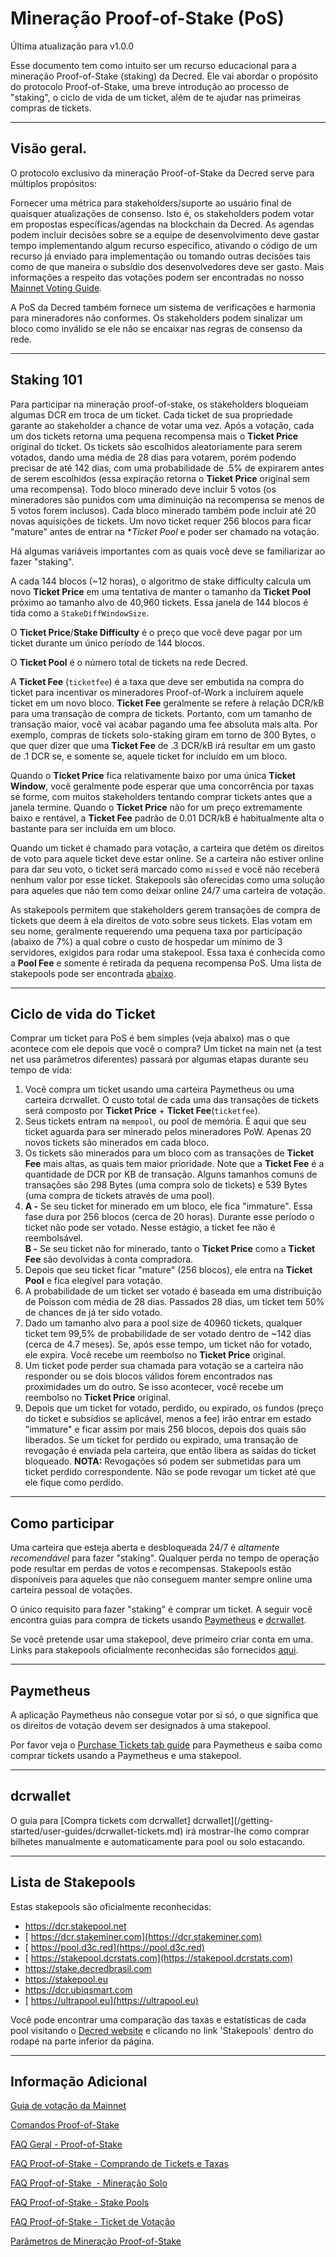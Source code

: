 # Mineração Proof-of-Stake (PoS)

Última atualização para v1.0.0

Esse documento tem como intuito ser um recurso educacional para a mineração Proof-of-Stake (staking) da Decred. Ele vai abordar o propósito do protocolo Proof-of-Stake, uma breve introdução ao processo de "staking", o ciclo de vida de um ticket, além de te ajudar nas primeiras compras de tickets. 

---

## Visão geral.

O protocolo exclusivo da mineração Proof-of-Stake da Decred serve para múltiplos propósitos:

Fornecer uma métrica para stakeholders/suporte ao usuário final de quaisquer atualizações de consenso. Isto é, os stakeholders podem votar em propostas específicas/agendas na blockchain da Decred. As agendas podem incluir decisões sobre se a equipe de desenvolvimento deve gastar tempo implementando algum recurso específico, ativando o código de um recurso já enviado para implementação ou tomando outras decisões tais como de que maneira o subsídio dos desenvolvedores deve ser gasto. Mais informações a respeito das votações podem ser encontradas no nosso [Mainnet Voting Guide](/getting-started/user-guides/agenda-voting.md).

A PoS da Decred também fornece um sistema de verificações e harmonia para mineradores não conformes. Os stakeholders podem sinalizar um bloco como inválido se ele não se encaixar nas regras de consenso da rede.

---

## Staking 101

Para participar na mineração proof-of-stake, os stakeholders bloqueiam algumas DCR em troca de um ticket. Cada ticket de sua propriedade garante ao stakeholder a chance de votar uma vez. Após a votação, cada um dos tickets retorna uma pequena recompensa mais o **Ticket Price** original do ticket. Os tickets são escolhidos aleatoriamente para serem votados, dando uma média de 28 dias para votarem, porém podendo precisar de até 142 dias, com uma probabilidade de .5% de expirarem antes de serem escolhidos (essa expiração retorna o **Ticket Price** original sem uma recompensa). Todo bloco minerado deve incluir 5 votos (os mineradores são punidos com uma diminuição na recompensa se menos de 5 votos forem inclusos). Cada bloco minerado também pode incluir até 20 novas aquisições de tickets. Um novo ticket requer 256 blocos para ficar "mature" antes de entrar na **Ticket Pool* e poder ser chamado na votação.   

Há algumas variáveis importantes com as quais você deve se familiarizar ao fazer "staking". 

A cada 144 blocos (~12 horas), o algoritmo de stake difficulty calcula um novo **Ticket Price** em uma tentativa de manter o tamanho da **Ticket Pool** próximo ao tamanho alvo de 40,960 tickets. Essa janela de 144 blocos é tida como a `StakeDiffWindowSize`.

O **Ticket Price**/**Stake Difficulty** é o preço que você deve pagar por um ticket durante um único período de 144 blocos.

O **Ticket Pool** é o número total de tickets na rede Decred.

A **Ticket Fee** (`ticketfee`) é a taxa que deve ser embutida na compra do ticket para incentivar os mineradores Proof-of-Work a incluírem aquele ticket em um novo bloco. **Ticket Fee** geralmente se refere à relação DCR/kB para uma transação de compra de tickets. Portanto, com um tamanho de transação maior, você vai acabar pagando uma fee absoluta mais alta. Por exemplo, compras de tickets solo-staking giram em torno de 300 Bytes, o que quer dizer que uma **Ticket Fee** de .3 DCR/kB irá resultar em um gasto de .1 DCR se, e somente se, aquele ticket for incluído em um bloco.

Quando o **Ticket Price** fica relativamente baixo por uma única **Ticket Window**, você geralmente pode esperar que uma concorrência por taxas se forme, com muitos stakeholders tentando comprar tickets antes que a janela termine. Quando o **Ticket Price** não for um preço extremamente baixo e rentável, a **Ticket Fee** padrão de 0.01 DCR/kB é habitualmente alta o bastante para ser incluída em um bloco. 

Quando um ticket é chamado para votação, a carteira que detém os direitos de voto para aquele ticket deve estar online. Se a carteira não estiver online para dar seu voto, o ticket  será marcado como `missed` e você não receberá nenhum valor por esse ticket. Stakepools são oferecidas como uma solução para aqueles que não tem como deixar online 24/7 uma carteira de votação.

As stakepools permitem que stakeholders gerem transações de compra de tickets que deem à ela direitos de voto sobre seus tickets. Elas votam em seu nome, geralmente requerendo uma pequena taxa por participação (abaixo de 7%) a qual cobre o custo de hospedar um mínimo de 3 servidores, exigidos para rodar uma stakepool. Essa taxa é conhecida como a **Pool Fee** e somente é retirada da pequena recompensa PoS. Uma lista de stakepools pode ser encontrada [abaixo](#list-of-stakepools).    

---

## Ciclo de vida do Ticket

Comprar um ticket para PoS é bem simples (veja abaixo) mas o que acontece com ele depois que você o compra?
Um ticket na main net (a test net usa parâmetros diferentes) passará por algumas etapas durante seu tempo de vida:

1. Você compra um ticket usando uma carteira Paymetheus <!--, Decrediton,--> ou uma carteira dcrwallet. O custo total de cada uma das transações de tickets será composto por **Ticket Price** + **Ticket Fee**(`ticketfee`). 
2. Seus tickets entram na `mempool`, ou pool de memória. É aqui que seu ticket aguarda para ser minerado pelos mineradores PoW. Apenas 20 novos tickets são minerados em cada bloco.
3. Os tickets são minerados para um bloco com as transações de **Ticket Fee** mais altas, as quais tem maior prioridade. Note que a **Ticket Fee** é a quantidade de DCR por KB de transação. Alguns tamanhos comuns de transações são 298 Bytes (uma compra solo de tickets) e 539 Bytes (uma compra de tickets através de uma pool). 
4. **A -** Se seu ticket for minerado em um bloco, ele fica "immature". Essa fase dura por 256 blocos (cerca de 20 horas). Durante esse período o ticket não pode ser votado. Nesse estágio, a ticket fee não é reembolsável. <br /> 
**B -** Se seu ticket não for minerado, tanto o **Ticket Price** como a **Ticket Fee** são devolvidas à conta compradora.
5. Depois que seu ticket ficar "mature" (256 blocos), ele entra na **Ticket Pool** e fica elegível para votação. 
6. A probabilidade de um ticket ser votado é baseada em uma distribuição de Poisson com média de 28 dias. Passados 28 dias, um ticket tem 50% de chances de já ter sido votado.
7. Dado um tamanho alvo para a pool size de 40960 tickets, qualquer ticket tem 99,5% de probabilidade de ser votado dentro de ~142 dias (cerca de 4.7 meses). Se, após esse tempo, um ticket não for votado, ele expira. Você recebe um reembolso no **Ticket Price** original. 
8. Um ticket pode perder sua chamada para votação se a carteira não responder ou se dois blocos válidos forem encontrados nas proximidades um do outro. Se isso acontecer, você recebe um reembolso no **Ticket Price** original.
9. Depois que um ticket for votado, perdido, ou expirado, os fundos (preço do ticket e subsídios se aplicável, menos a fee) irão entrar em estado "immature" e ficar assim por mais 256 blocos, depois dos quais são liberados. Se um ticket for perdido ou expirado, uma transação de revogação é enviada pela carteira, que então libera as saídas do ticket bloqueado. **NOTA:** Revogações só podem ser submetidas para um ticket perdido correspondente. Não se pode revogar um ticket até que ele fique como perdido.

---

## Como participar

Uma carteira que esteja aberta e desbloqueada 24/7 é *altamente recomendável* para fazer "staking". Qualquer perda no tempo de operação pode resultar em perdas de votos e recompensas. Stakepools estão disponíveis para aqueles que não conseguem manter sempre online uma carteira pessoal de votações. 

O único requisito para fazer "staking" é comprar um ticket. A seguir você encontra guias para compra de tickets usando [Paymetheus](#paymetheus) e [dcrwallet](#dcrwallet).

Se você pretende usar uma stakepool, deve primeiro criar conta em uma. Links para stakepools oficialmente reconhecidas são fornecidos [aqui](#list-of-stakepools).

---

## Paymetheus

A aplicação Paymetheus não consegue votar por si só, o que significa que os direitos de votação devem ser designados à uma stakepool. 

Por favor veja o [Purchase Tickets tab guide](/getting-started/user-guides/using-paymetheus.md#purchase-tickets-tab) para Paymetheus e saiba como comprar tickets usando a Paymetheus e uma stakepool.

---

## dcrwallet

O guia para [Compra tickets com dcrwallet] dcrwallet](/getting-started/user-guides/dcrwallet-tickets.md) irá mostrar-lhe como comprar bilhetes manualmente e automaticamente para pool ou solo estacando.

---

## <i class="fa fa-life-ring"></i>Lista de Stakepools 

Estas stakepools são oficialmente reconhecidas:

* [<i class="fa fa-external-link-square"></i>https://dcr.stakepool.net ](https://dcr.stakepool.net)
* [<i class="fa fa-external-link-square"></i> https://dcr.stakeminer.com](https://dcr.stakeminer.com)
* [<i class="fa fa-external-link-square"></i> https://pool.d3c.red](https://pool.d3c.red)
* [<i class="fa fa-external-link-square"></i> https://stakepool.dcrstats.com](https://stakepool.dcrstats.com)
* [<i class="fa fa-external-link-square"></i>https://stake.decredbrasil.com ](https://stake.decredbrasil.com)
* [<i class="fa fa-external-link-square"></i>https://stakepool.eu ](https://stakepool.eu)
* [<i class="fa fa-external-link-square"></i>https://dcr.ubiqsmart.com ](https://dcr.ubiqsmart.com)
* [<i class="fa fa-external-link-square"></i> https://ultrapool.eu](https://ultrapool.eu)

Você pode encontrar uma comparação das taxas e estatísticas de cada pool visitando o
[<i class="fa fa-external-link-square"></i> Decred website](https://decred.org)
e clicando no link 'Stakepools' dentro do rodapé na parte inferior da página.

---

<!-- TODO: **Comprar Tickets com Decrediton** -->

## Informação Adicional

[Guia de votação da Mainnet](/getting-started/user-guides/agenda-voting.md)

[Comandos Proof-of-Stake](/advanced/program-options.md#pos-commands)

[FAQ Geral - Proof-of-Stake](/faq/proof-of-stake/general.md)

[FAQ Proof-of-Stake - Comprando de Tickets e Taxas](/faq/proof-of-stake/buying-tickets-and-fees.md)

[FAQ Proof-of-Stake  - Mineração Solo](/faq/proof-of-stake/solo-mining.md)

[FAQ Proof-of-Stake - Stake Pools](/faq/proof-of-stake/stake-pools.md)

[FAQ Proof-of-Stake - Ticket de Votação](/faq/proof-of-stake/voting-tickets.md)

[Parâmetros de Mineração Proof-of-Stake](/advanced/program-options.md#pos-network-parameters)
